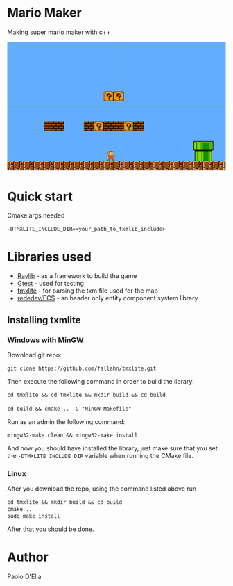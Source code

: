 # Mario Maker

Making super mario maker with c++

![img1](assets/readme/mario-maker-cpp.png)

# Quick start 

Cmake args needed 

    -DTMXLITE_INCLUDE_DIR=<your_path_to_txmlib_include>

# Libraries used

- [Raylib](https://github.com/raysan5/raylib) - as a framework to build the game
- [Gtest](https://github.com/google/googletest) - used for testing
- [tmxlite](https://github.com/fallahn/tmxlite) - for parsing the txm file used for the map
- [rededev/ECS](https://github.com/redxdev/ECS) - an header only entity component system library

## Installing txmlite

### Windows with MinGW

Download git repo:

    git clone https://github.com/fallahn/tmxlite.git
    
Then execute the following command in order to build the library:

    cd tmxlite && cd tmxlite && mkdir build && cd build
    
    cd build && cmake .. -G "MinGW Makefile" 
    
Run as an admin the following command:

    mingw32-make clean && mingw32-make install

And now you should have installed the library, just make sure that you 
set the `-DTMXLITE_INCLUDE_DIR` variable when running the CMake file.

### Linux

After you download the repo, using the command listed above run

    cd tmxlite && mkdir build && cd build
    cmake ..
    sudo make install
    
After that you should be done.

# Author

Paolo D'Elia